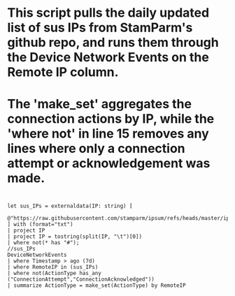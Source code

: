 #
# This script pulls the daily updated list of sus IPs from StamParm's github repo, and runs them through the Device Network Events on the Remote IP column.
# The 'make_set' aggregates the connection actions by IP, while the 'where not' in line 15 removes any lines where only a connection attempt or acknowledgement was made.
#
```kusto
let sus_IPs = externaldata(IP: string) [
    @"https://raw.githubusercontent.com/stamparm/ipsum/refs/heads/master/ipsum.txt"
] with (format="txt")
| project IP
| project IP = tostring(split(IP, "\t")[0])
| where not(* has "#");
//sus_IPs
DeviceNetworkEvents
| where Timestamp > ago (7d)
| where RemoteIP in (sus_IPs)
| where not(ActionType has_any ("ConnectionAttempt","ConnectionAcknowledged"))
| summarize ActionType = make_set(ActionType) by RemoteIP
```
